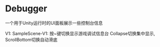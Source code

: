 # Debugger
一个用于Unity运行时的UI面板展示一些控制台信息

V1: 
SampleScene-V1: 
按~键切换显示游戏调试信息台
Collapse切换集中显示, ScrollBottom切换自动滑底
